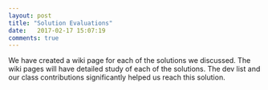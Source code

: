 ```yaml
---
layout: post
title: "Solution Evaluations"
date:   2017-02-17 15:07:19
comments: true
---
```

We have created a wiki page for each of the solutions we discussed. The wiki pages will have detailed study of each of the solutions. The dev list and our class contributions significantly helped us reach this solution.
